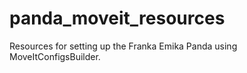 # panda_moveit_resources
Resources for setting up the Franka Emika Panda using MoveItConfigsBuilder.
